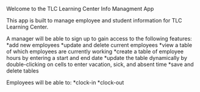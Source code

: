 Welcome to the TLC Learning Center Info Managment App

This app is built to manage employee and student information for TLC Learning Center.  

A manager will be able to sign up to gain access to the following features:
*add new employees
*update and delete current employees 
*view a table of which employees are currently working
*create a table of employee hours by entering a start and end date
*update the table dynamically by double-clicking on cells to enter vacation, sick, and absent time
*save and delete tables

Employees will be able to:
*clock-in 
*clock-out